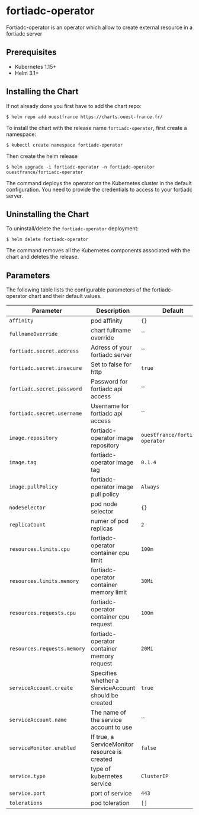 # fortiadc-operator

Fortiadc-operator is an operator which allow to create external resource in a fortiadc server

## Prerequisites

- Kubernetes 1.15+
- Helm 3.1+

## Installing the Chart

If not already done you first have to add the chart repo:

```console
$ helm repo add ouestfrance https://charts.ouest-france.fr/
```

To install the chart with the release name `fortiadc-operator`, first create a namespace:

```console
$ kubectl create namespace fortiadc-operator
```

Then create the helm release

```console
$ helm upgrade -i fortiadc-operator -n fortiadc-operator ouestfrance/fortiadc-operator
```

The command deploys the operator on the Kubernetes cluster in the default configuration. You need to provide the credentials to access to your
fortiadc server.

## Uninstalling the Chart

To uninstall/delete the `fortiadc-operator` deployment:

```console
$ helm delete fortiadc-operator
```

The command removes all the Kubernetes components associated with the chart and deletes the release.

## Parameters

The following table lists the configurable parameters of the fortiadc-operator chart and their default values.

|            Parameter                |         Description                                  |                  Default               |
| ----------------------------------- | ---------------------------------------------------- | -------------------------------------- |
| `affinity`                          | pod affinity                                         |  `{}`                                  |
| `fullnameOverride`                  | chart fullname override                              |  ``                                    |
| `fortiadc.secret.address`           | Adress of your fortiadc server                       |  ``                                    |
| `fortiadc.secret.insecure`          | Set to false for http                                |  `true`                                |
| `fortiadc.secret.password`          | Password for fortiadc api access                     |  ``                                    |
| `fortiadc.secret.username`          | Username for fortiadc api access                     |  ``                                    |
| `image.repository`                  | fortiadc-operator image repository                   | `ouestfrance/fortiadc-operator`        |
| `image.tag`                         | fortiadc-operator image tag                          | `0.1.4`                                |
| `image.pullPolicy`                  | fortiadc-operator image pull policy                  | `Always`                               |
| `nodeSelector`                      | pod node selector                                    | `{}`                                   |
| `replicaCount`                      | numer of pod replicas                                | `2`                                    |
| `resources.limits.cpu`              | fortiadc-operator container cpu limit                | `100m`                                 |
| `resources.limits.memory`           | fortiadc-operator container memory limit             | `30Mi`                                 |
| `resources.requests.cpu`            | fortiadc-operator container cpu request              | `100m`                                 |
| `resources.requests.memory`         | fortiadc-operator container memory request           | `20Mi`                                 |
| `serviceAccount.create`             | Specifies whether a ServiceAccount should be created | `true`                                 |
| `serviceAccount.name`               | The name of the service account to use               | ``                                     |
| `serviceMonitor.enabled`            | If true, a ServiceMonitor resource is created        | `false`                                |
| `service.type`                      | type of kubernetes service                           | `ClusterIP`                            |
| `service.port`                      | port of service                                      | `443`                                  |
| `tolerations`                       | pod toleration                                       | `[]`                                   |

